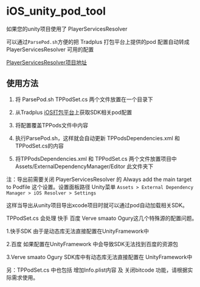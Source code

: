 # iOS_unity_pod_tool

如果您的unity项目使用了 PlayerServicesResolver

可以通过`ParsePod.sh`方便的把 Tradplus 打包平台上提供的pod 配置自动转成 PlayerServicesResolver 可用的配置

[PlayerServicesResolver项目地址](https://github.com/googlesamples/unity-jar-resolver)

## 使用方法


1. 将 ParsePod.sh TPPodSet.cs 两个文件放置在一个目录下

2. 从Tradplus [iOS打包平台](https://docs.tradplusad.com/docs/integration_ios/download)上获取SDK相关pod配置

3. 将配置覆盖TPPods文件中内容

4. 执行ParsePod.sh，这样就会自动更新 TPPodsDependencies.xml 和 TPPodSet.cs的内容

5. 将TPPodsDependencies.xml 和 TPPodSet.cs 两个文件放置项目中 Assets/ExternalDependencyManager/Editor 此文件夹下

注：导出前需要关闭 PlayerServicesResolver 的 Always add the main target to Podfile 这个设置。设置面板路径 Unity菜单 `Assets > External Dependency Manager > iOS Resolver > Settings`

这样当导出从unity项目导出xcode项目时就可以通过pod自动加载相关SDK。
        
TPPodSet.cs 会处理  快手 百度 Verve smaato Ogury这几个特殊源的配置问题。

1.快手SDK 由于是动态库无法直接配置在UnityFramework中

2.百度 如果配置在UnityFramework 中会导致SDK无法找到百度的资源包

3.Verve smaato Ogury SDK库中有动态库无法直接配置在 UnityFramework中


另：TPPodSet.cs 中也包括 增加Info.plist内容 及 关闭bitcode 功能，请根据实际需求使用。
